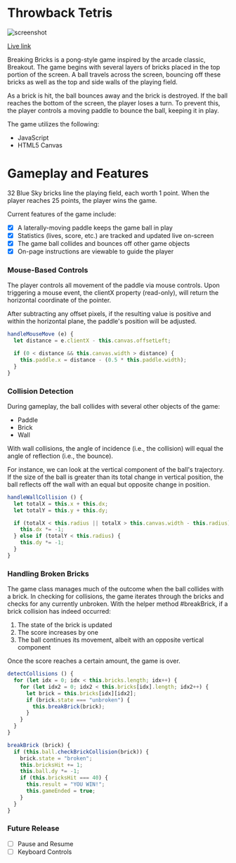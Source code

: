 # Throwback Tetris

![screenshot](http://res.cloudinary.com/ac31624/image/upload/v1496421275/Screen_Shot_2017-06-02_at_9.33.16_AM_tm5nja.png)

[Live link](https://hbkwong.github.io/Breaking-Bricks/)

Breaking Bricks is a pong-style game inspired by the arcade classic, Breakout. The game begins with several layers of bricks placed in the top portion of the screen. A ball travels across the screen, bouncing off these bricks as well as the top and side walls of the playing field.

As a brick is hit, the ball bounces away and the brick is destroyed. If the ball reaches the bottom of the screen, the player loses a turn. To prevent this, the player controls a moving paddle to bounce the ball, keeping it in play.

The game utilizes the following:

- JavaScript
- HTML5 Canvas

# Gameplay and Features

32 Blue Sky bricks line the playing field, each worth 1 point. When the player reaches 25 points, the player wins the game.

Current features of the game include:

- [X] A laterally-moving paddle keeps the game ball in play
- [X] Statistics (lives, score, etc.) are tracked and updated live on-screen
- [X] The game ball collides and bounces off other game objects
- [X] On-page instructions are viewable to guide the player

### Mouse-Based Controls

The player controls all movement of the paddle via mouse controls. Upon triggering a mouse event, the clientX property (read-only), will return the horizontal coordinate of the pointer.

After subtracting any offset pixels, if the resulting value is positive and within the horizontal plane, the paddle's position will be adjusted.

```javascript
handleMouseMove (e) {
  let distance = e.clientX - this.canvas.offsetLeft;

  if (0 < distance && this.canvas.width > distance) {
    this.paddle.x = distance - (0.5 * this.paddle.width);
  }
}
```

### Collision Detection

During gameplay, the ball collides with several other objects of the game:

- Paddle
- Brick
- Wall

With wall collisions, the angle of incidence (i.e., the collision) will equal the angle of reflection (i.e., the bounce).

For instance, we can look at the vertical component of the ball's trajectory. If the size of the ball is greater than its total change in vertical position, the ball reflects off the wall with an equal but opposite change in position.

```javascript
handleWallCollision () {
  let totalX = this.x + this.dx;
  let totalY = this.y + this.dy;

  if (totalX < this.radius || totalX > this.canvas.width - this.radius) {
    this.dx *= -1;
  } else if (totalY < this.radius) {
    this.dy *= -1;
  }
}
```

### Handling Broken Bricks

The game class manages much of the outcome when the ball collides with a brick. In checking for collisions, the game iterates through the bricks and checks for any currently unbroken. With the helper method #breakBrick, if a brick collision has indeed occurred:

1. The state of the brick is updated
2. The score increases by one
3. The ball continues its movement, albeit with an opposite vertical component

Once the score reaches a certain amount, the game is over.

```javascript
detectCollisions () {
  for (let idx = 0; idx < this.bricks.length; idx++) {
    for (let idx2 = 0; idx2 < this.bricks[idx].length; idx2++) {
      let brick = this.bricks[idx][idx2];
      if (brick.state === "unbroken") {
        this.breakBrick(brick);
      }
    }
  }
}

breakBrick (brick) {
  if (this.ball.checkBrickCollision(brick)) {
    brick.state = "broken";
    this.bricksHit += 1;
    this.ball.dy *= -1;
    if (this.bricksHit === 40) {
      this.result = "YOU WIN!";
      this.gameEnded = true;
    }
  }
}
```

### Future Release
* [ ] Pause and Resume
* [ ] Keyboard Controls
